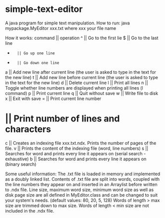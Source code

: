 # simple-text-editor
A java program for simple text manipulation.
How to run: java mypackage.MyEditor xxx.txt
where xxx your file name

How it works:
command || operation
^       || Go to the first lie
$       || Go to the last line
-       || Go up one line
+       || Go down one line
a       || Add new line after current line (the user is asked to type in the text for the new line)
t       || Add new line before current line (the user is asked to type in the text for the new line)
d       || Delete current line
l       || Print all lines
n       || Toggle whether line numbers are displayed when printing all lines (l command)
p       || Print current line
q       || Quit without save
w       || Write file to disk
x       || Exit with save
=       || Print current line number
#       || Print number of lines and characters
c       || Creates an indexing file xxx.txt.ndx. Prints the number of pages of the file.
v       || Prints the content of the indexing file (word, line numbers)
s       || Searches for word and prints every line it appears on (serial search - exhaustive)
b       || Searches for word and prints every line it appears on (binary search)

Some useful information:
The .txt file is loaded in memory and implemented as a doubly linked list.
Contents of .txt file are split into words, coupled with the line numbers they appear on and inserted in an Arraylist
before written to .ndx file.
Line size, maximum word size, minimum word size as well as disk page size are all defined in MyEditor.class and can be changed
to suit your system's needs. (default values: 80, 20, 5, 128)
Words of length > max size are trimmed down to max size.
Words of length < min size are not included in the .ndx file.


